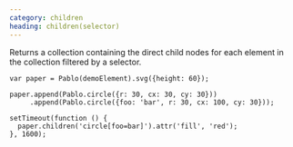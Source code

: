 ```yaml
---
category: children
heading: children(selector)
---
```


Returns a collection containing the direct child nodes for each element in the collection filtered by a selector.

    var paper = Pablo(demoElement).svg({height: 60});

    paper.append(Pablo.circle({r: 30, cx: 30, cy: 30}))
         .append(Pablo.circle({foo: 'bar', r: 30, cx: 100, cy: 30}));

    setTimeout(function () {
      paper.children('circle[foo=bar]').attr('fill', 'red');
    }, 1600);